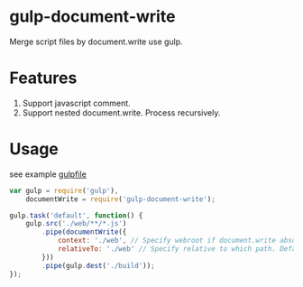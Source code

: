 # gulp-document-write

Merge script files by document.write use gulp.

# Features

1. Support javascript comment.
2. Support nested document.write. Process recursively.

# Usage

see example [gulpfile](https://github.com/Javey/gulp-document-write/blob/master/test/gulpfile.js)

```javascript
var gulp = require('gulp'),
    documentWrite = require('gulp-document-write');

gulp.task('default', function() {
    gulp.src('./web/**/*.js')
        .pipe(documentWrite({
            context: './web', // Specify webroot if document.write absolute path. Default: process.cwd()
            relativeTo: './web' // Specify relative to which path. Default: the file.path
        }))
        .pipe(gulp.dest('./build'));
});
```